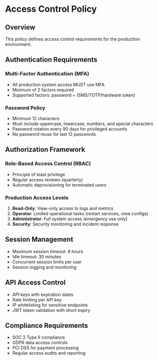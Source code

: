 # Access Control Policy

## Overview
This policy defines access control requirements for the production environment.

## Authentication Requirements

### Multi-Factor Authentication (MFA)
- All production system access MUST use MFA
- Minimum of 2 factors required
- Supported factors: password + (SMS/TOTP/hardware token)

### Password Policy
- Minimum 12 characters
- Must include uppercase, lowercase, numbers, and special characters
- Password rotation every 90 days for privileged accounts
- No password reuse for last 12 passwords

## Authorization Framework

### Role-Based Access Control (RBAC)
- Principle of least privilege
- Regular access reviews (quarterly)
- Automatic deprovisioning for terminated users

### Production Access Levels
1. **Read-Only**: View-only access to logs and metrics
2. **Operator**: Limited operational tasks (restart services, view configs)
3. **Administrator**: Full system access (emergency use only)
4. **Security**: Security monitoring and incident response

## Session Management
- Maximum session timeout: 8 hours
- Idle timeout: 30 minutes
- Concurrent session limits per user
- Session logging and monitoring

## API Access Control
- API keys with expiration dates
- Rate limiting per API key
- IP whitelisting for sensitive endpoints
- JWT token validation with short expiry

## Compliance Requirements
- SOC 2 Type II compliance
- GDPR data access controls
- PCI DSS for payment processing
- Regular access audits and reporting